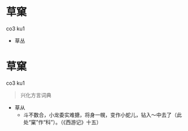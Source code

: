 # 草窠
co3 ku1
- 草丛

# 草窠
co3 ku1
> 兴化方言词典
- 草从
  - 斗不数合，小龙委实难搪，将身一幌，变作小蛇儿，钻入～中去了（此处“窠”作“科”）。（《西游记》十五）
